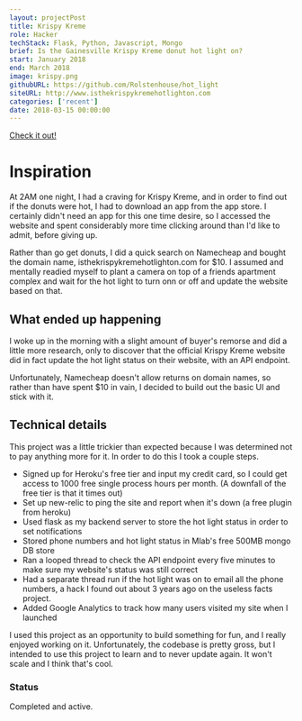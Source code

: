 ```yaml
---
layout: projectPost
title: Krispy Kreme
role: Hacker
techStack: Flask, Python, Javascript, Mongo
brief: Is the Gainesville Krispy Kreme donut hot light on?
start: January 2018
end: March 2018
image: krispy.png
githubURL: https://github.com/Rolstenhouse/hot_light
siteURL: http://www.isthekrispykremehotlighton.com
categories: ['recent']
date: 2018-03-15 00:00:00
---
```


[Check it out!]({siteURL})

# Inspiration

At 2AM one night, I had a craving for Krispy Kreme, and in order to find out if the donuts were hot, I had to download an app from the app store. I certainly didn't need an app for this one time desire, so I accessed the website and spent considerably more time clicking around than I'd like to admit, before giving up.

Rather than go get donuts, I did a quick search on Namecheap and bought the domain name, isthekrispykremehotlighton.com for $10. I assumed and mentally readied myself to plant a camera on top of a friends apartment complex and wait for the hot light to turn onn or off and update the website based on that.

## What ended up happening

I woke up in the morning with a slight amount of buyer's remorse and did a little more research, only to discover that the official Krispy Kreme website did in fact update the hot light status on their website, with an API endpoint. 

Unfortunately, Namecheap doesn't allow returns on domain names, so rather than have spent $10 in vain, I decided to build out the basic UI and stick with it.

## Technical details

This project was a little trickier than expected because I was determined not to pay anything more for it. In order to do this I took a couple steps.

* Signed up for Heroku's free tier and input my credit card, so I could get access to 1000 free single process hours per month. (A downfall of the free tier is that it times out)
* Set up new-relic to ping the site and report when it's down (a free plugin from heroku)
* Used flask as my backend server to store the hot light status in order to set notifications
* Stored phone numbers and hot light status in Mlab's free 500MB mongo DB store
* Ran a looped thread to check the API endpoint every five minutes to make sure my website's status was still correct
* Had a separate thread run if the hot light was on to email all the phone numbers, a hack I found out about 3 years ago on the useless facts project.
* Added Google Analytics to track how many users visited my site when I launched

I used this project as an opportunity to build something for fun, and I really enjoyed working on it. Unfortunately, the codebase is pretty gross, but I intended to use this project to learn and to never update again. It won't scale and I think that's cool.

### Status

Completed and active.
